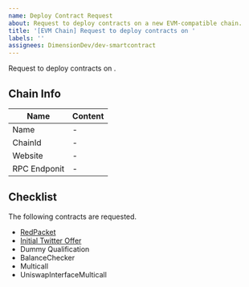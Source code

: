 ```yaml
---
name: Deploy Contract Request
about: Request to deploy contracts on a new EVM-compatible chain.
title: '[EVM Chain] Request to deploy contracts on '
labels: ''
assignees: DimensionDev/dev-smartcontract
---
```


Request to deploy contracts on <!-- Replace it with the chain name -->.

<!-- If you are working on a bounty please link to the issue here. -->

## Chain Info

| Name         | Content |
| ------------ | ------- |
| Name         | \- |
| ChainId      | \- |
| Website      | \- |
| RPC Endponit | \- |

## Checklist

The following contracts are requested.

+ [RedPacket](https://github.com/DimensionDev/RedPacket)
+ [Initial Twitter Offer](https://github.com/DimensionDev/InitialTwitterOffering)
+ Dummy Qualification
+ BalanceChecker
+ Multicall
+ UniswapInterfaceMulticall

